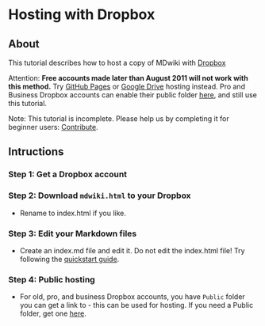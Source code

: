 Hosting with Dropbox
================

About
-----

This tutorial describes how to host a copy of MDwiki with [Dropbox](http://www.dropbox.com)

Attention: **Free accounts made later than August 2011 will not work with this method.** Try [GitHub Pages](tutorials/github.md) or [Google Drive](tutorials/drive.md) hosting instead. Pro and Business Dropbox accounts can enable their public folder [here](https://www.dropbox.com/enable_public_folder), and still use this tutorial. 

Note: This tutorial is incomplete. Please help us by completing it for beginner users: [Contribute][contribute].

Intructions
-----------

### Step 1: Get a Dropbox account

### Step 2: Download `mdwiki.html` to your Dropbox

  * Rename to index.html if you like.

### Step 3: Edit your Markdown files

  * Create an index.md file and edit it. Do not edit the index.html file! Try following the [quickstart guide](quickstart.md).

### Step 4: Public hosting

  * For old, pro, and business Dropbox accounts, you have `Public` folder you can get a link to - this can be used for hosting. If you need a Public folder, get one [here](https://www.dropbox.com/enable_public_folder).

[contribute]: /contribute.md
